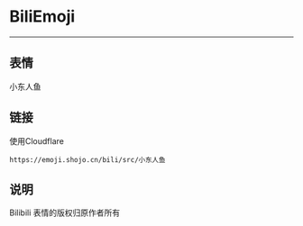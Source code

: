 # BiliEmoji
---
## 表情
小东人鱼
## 链接
使用Cloudflare
```
https://emoji.shojo.cn/bili/src/小东人鱼
```
## 说明
Bilibili 表情的版权归原作者所有
